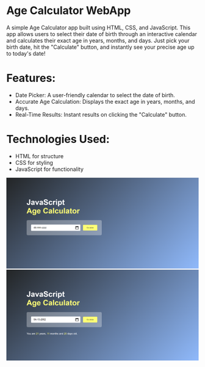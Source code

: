 # Age Calculator WebApp
A simple Age Calculator app built using HTML, CSS, and JavaScript. This app allows users to select their date of birth through an interactive calendar and calculates their exact age in years, months, and days. Just pick your birth date, hit the "Calculate" button, and instantly see your precise age up to today's date!
# Features:
- Date Picker: A user-friendly calendar to select the date of birth.<br>
- Accurate Age Calculation: Displays the exact age in years, months, and days.<br>
- Real-Time Results: Instant results on clicking the "Calculate" button.<br>
# Technologies Used:
- HTML for structure<br>
- CSS for styling<br>
- JavaScript for functionality<br>

![image alt](https://github.com/Yashpalsinh04/Age_Calculator_WebApp/blob/b0c56691e6294a5e98ecc8bab6d95b769bddcd14/Screenshot1.png)
![image alt](https://github.com/Yashpalsinh04/Age_Calculator_WebApp/blob/b0c56691e6294a5e98ecc8bab6d95b769bddcd14/Screenshot2.png)